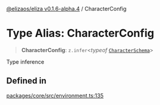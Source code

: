 [@elizaos/eliza v0.1.6-alpha.4](../index.md) / CharacterConfig

# Type Alias: CharacterConfig

> **CharacterConfig**: `z.infer`\<_typeof_ [`CharacterSchema`](../variables/CharacterSchema.md)\>

Type inference

## Defined in

[packages/core/src/environment.ts:135](https://github.com/elizaos/eliza/blob/main/packages/core/src/environment.ts#L135)
